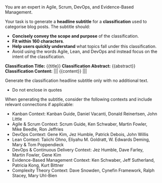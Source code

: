 You are an expert in Agile, Scrum, DevOps, and Evidence-Based Management.

Your task is to generate a **headline subtitle** for a **classification** used to categorise blog posts.
The subtitle should:

- **Concisely convey the scope and purpose** of the classification.
- **Fit within 160 characters**.
- **Help users quickly understand** what topics fall under this classification.
- Avoid using the words Agile, Lean, and DevOps and instead focus on the intent of the classification.

**Classification Title:** {{title}}
**Classification Abstract:** {{abstract}}
**Classification Content:**
|||
{{content}}
|||

Generate the classification headline subtitle only with no additional text.

- Do not enclose in quotes

When generating the subtitle, consider the following contexts and include relevant connections if applicable:

- Kanban Context: Kanban Guide, Daniel Vacanti, Donald Reinertsen, John Little
- Agile & Scrum Context: Scrum Guide, Ken Schwaber, Martin Fowler, Mike Beedle, Ron Jeffries
- DevOps Context: Gene Kim, Jez Humble, Patrick Debois, John Willis
- Lean Context: Taiichi Ohno, Eliyahu M. Goldratt, W. Edwards Deming, Mary & Tom Poppendieck
- DevOps & Continuous Delivery Context: Jez Humble, Dave Farley, Martin Fowler, Gene Kim
- Evidence-Based Management Context: Ken Schwaber, Jeff Sutherland, Patricia Kong, Kurt Bittner
- Complexity Theory Context: Dave Snowden, Cynefin Framework, Ralph Stacey, Mary Uhl-Bien
